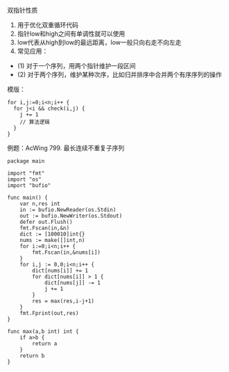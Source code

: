 双指针性质

1. 用于优化双重循环代码
2. 指针low和high之间有单调性就可以使用
3. low代表从high到low的最远距离，low一般只向右走不向左走
4. 常见应用：
  - (1) 对于一个序列，用两个指针维护一段区间
  - (2) 对于两个序列，维护某种次序，比如归并排序中合并两个有序序列的操作

模版：

```golang
for i,j:=0;i<n;i++ {
  for j<i && check(i,j) {
    j += 1
    // 算法逻辑
  }
}
```

例题：AcWing 799. 最长连续不重复子序列 

```golang
package main

import "fmt"
import "os"
import "bufio"

func main() {
    var n,res int
    in := bufio.NewReader(os.Stdin)
    out := bufio.NewWriter(os.Stdout)
    defer out.Flush()
    fmt.Fscan(in,&n)
    dict := [100010]int{}
    nums := make([]int,n)
    for i:=0;i<n;i++ {
        fmt.Fscan(in,&nums[i])
    }
    for i,j := 0,0;i<n;i++ {
        dict[nums[i]] += 1
        for dict[nums[i]] > 1 {
            dict[nums[j]] -= 1
            j += 1
        } 
        res = max(res,i-j+1)
    }
    fmt.Fprint(out,res)
}

func max(a,b int) int {
    if a>b {
        return a
    }
    return b
}
```
